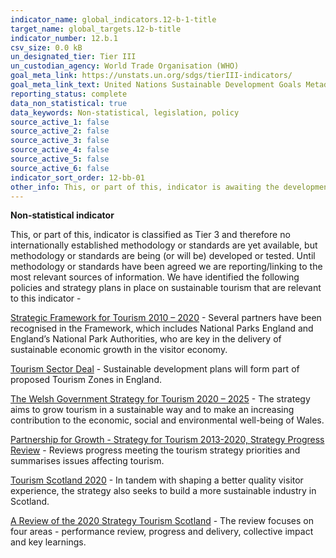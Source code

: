 ```yaml
---
indicator_name: global_indicators.12-b-1-title
target_name: global_targets.12-b-title
indicator_number: 12.b.1
csv_size: 0.0 kB
un_designated_tier: Tier III
un_custodian_agency: World Trade Organisation (WHO)
goal_meta_link: https://unstats.un.org/sdgs/tierIII-indicators/
goal_meta_link_text: United Nations Sustainable Development Goals Metadata (PDF 4.0 MB)
reporting_status: complete
data_non_statistical: true
data_keywords: Non-statistical, legislation, policy
source_active_1: false
source_active_2: false
source_active_3: false
source_active_4: false
source_active_5: false
source_active_6: false
indicator_sort_order: 12-bb-01
other_info: This, or part of this, indicator is awaiting the development of internationally established methodology and standards (classified by the UN as tier 3). Data follows the UN specification for this indicator. 
---
```

**Non-statistical indicator**

This, or part of this, indicator is classified as Tier 3 and therefore no internationally established methodology or standards are yet available, but methodology or standards are being (or will be) developed or tested. Until methodology or standards have been agreed we are reporting/linking to the most relevant sources of information. We have identified the following policies and strategy plans in place on sustainable tourism that are relevant to this indicator -

[Strategic Framework for Tourism 2010 – 2020]( https://www.visitengland.com/sites/default/files/downloads/strategic_framework_for_tourism_document_1.pdf) - Several partners have been recognised in the Framework, which includes National Parks England and England’s National Park Authorities, who are key in the delivery of sustainable economic growth in the visitor economy.

[Tourism Sector Deal](https://www.gov.uk/government/publications/tourism-sector-deal/tourism-sector-deal) - Sustainable development plans will form part of proposed Tourism Zones in England.  

[The Welsh Government Strategy for Tourism 2020 – 2025](https://gov.wales/welcome-wales-priorities-visitor-economy-2020-2025) - The strategy aims to grow tourism in a sustainable way and to make an increasing contribution to the economic, social and environmental well-being of Wales. 

[Partnership for Growth - Strategy for Tourism 2013-2020, Strategy Progress Review]( https://gov.wales/sites/default/files/publications/2019-07/partnership-for-growth-strategy-for-tourism-2013-to-2020-strategy-progress-review.pdf) - Reviews progress meeting the tourism strategy priorities and summarises issues affecting tourism.

[Tourism Scotland 2020](https://scottishtourismalliance.co.uk/wp-content/uploads/2019/03/Tourism-Scotland-2020-final.pdf) - In tandem with shaping a better quality visitor experience, the strategy also seeks to build a more sustainable industry in Scotland.

[A Review of the 2020 Strategy Tourism Scotland](https://scottishtourismalliance.co.uk/wp-content/uploads/2019/10/Review-of-Tourism-Scotland-2020-Summary-Report.pdf) - The review focuses on four areas - performance review, progress and delivery, collective impact and key learnings.
